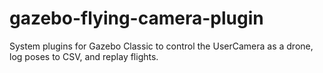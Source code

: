 # gazebo-flying-camera-plugin
System plugins for Gazebo Classic to control the UserCamera as a drone, log poses to CSV, and replay flights.

